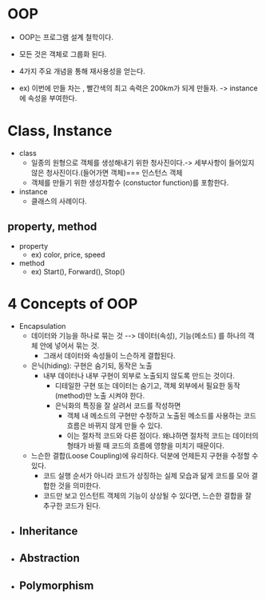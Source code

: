 # OOP

- OOP는 프로그램 설계 철학이다.
- 모든 것은 객체로 그룹화 된다.
- 4가지 주요 개념을 통해 재사용성을 얻는다.

- ex) 이번에 만들 차는 , 빨간색의 최고 속력은 200km가 되게 만들자. -> instance에 속성을 부여한다.

# Class, Instance

- class
  - 일종의 원형으로 객체를 생성해내기 위한 청사진이다.-> 세부사항이 들어있지 않은 청사진이다.(들어가면 객체)=== 인스턴스 객체
  - 객체를 만들기 위한 생성자함수 (constuctor function)를 포함한다.
- instance
  - 클래스의 사례이다.

## property, method

- property
  - ex) color, price, speed
- method
  - ex) Start(), Forward(), Stop()

# 4 Concepts of OOP

- Encapsulation
  - 데이터와 기능을 하나로 묶는 것 --> 데이터(속성), 기능(메소드) 를 하나의 객체 안에 넣어서 묶는 것.
    - 그래서 데이터와 속성들이 느슨하게 결합된다.
  - 은닉(hiding): 구현은 숨기되, 동작은 노출
    - 내부 데이터나 내부 구현이 외부로 노출되지 않도록 만드는 것이다.
      - 디테일한 구현 또는 데이터는 숨기고, 객체 외부에서 필요한 동작(method)만 노출 시켜야 한다.
      - 은닉화의 특징을 잘 살려서 코드를 작성하면
        - 객체 내 메소드의 구현만 수정하고 노출된 메소드를 사용하는 코드 흐름은 바뀌지 않게 만들 수 있다.
        - 이는 절차적 코드와 다른 점이다. 왜냐하면 절차적 코드는 데이터의 형태가 바뀔 때 코드의 흐름에 영향을 미치기 때문이다.
  - 느슨한 결합(Loose Coupling)에 유리하다. 덕분에 언제든지 구현을 수정할 수 있다.
    - 코드 실행 순서가 아니라 코드가 상징하는 실제 모습과 닮게 코드를 모아 결합한 것을 의미한다.
    - 코드만 보고 인스턴트 객체의 기능이 상상될 수 있다면, 느슨한 결합을 잘 추구한 코드가 된다.

* Inheritance
  -

- Abstraction
  -

* Polymorphism
  -
